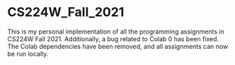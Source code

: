 # CS224W_Fall_2021
This is my personal implementation of all the programming assignments in CS224W Fall 2021. Additionally, a bug related to Colab 0 has been fixed. The Colab dependencies have been removed, and all assignments can now be run locally.

